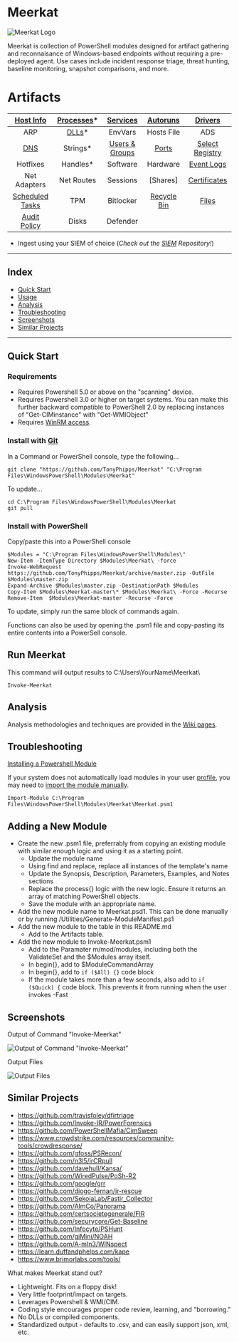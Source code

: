 # Meerkat
![Meerkat Logo](https://i.imgur.com/7gHUYBh.png)


Meerkat is collection of PowerShell modules designed for artifact gathering and reconnaisance of Windows-based endpoints without requiring a pre-deployed agent. Use cases include incident response triage, threat hunting, baseline monitoring, snapshot comparisons, and more.

# Artifacts
|       [Host Info](https://github.com/TonyPhipps/Meerkat/wiki/Computer)       | [Processes](https://github.com/TonyPhipps/Meerkat/wiki/Processes)* |      [Services](https://github.com/TonyPhipps/Meerkat/wiki/Services)      |   [Autoruns](https://github.com/TonyPhipps/Meerkat/wiki/Autoruns)    |      [Drivers](https://github.com/TonyPhipps/Meerkat/wiki/Drivers)      |
| :--------------------------------------------------------------------------: | :----------------------------------------------------------------: | :-----------------------------------------------------------------------: | :------------------------------------------------------------------: | :---------------------------------------------------------------------: |
|                                     ARP                                      |      [DLLs](https://github.com/TonyPhipps/Meerkat/wiki/DLLs)*      |                                  EnvVars                                  |                              Hosts File                              |                                   ADS                                   |
|            [DNS](https://github.com/TonyPhipps/Meerkat/wiki/DNS)             |                              Strings*                              | [Users & Groups](https://github.com/TonyPhipps/Meerkat/wiki/GroupMembers) |      [Ports](https://github.com/TonyPhipps/Meerkat/wiki/Ports)       | [Select Registry](https://github.com/TonyPhipps/Meerkat/wiki/Registry)  |
|                                   Hotfixes                                   |                              Handles*                              |                                 Software                                  |                               Hardware                               |   [Event Logs](https://github.com/TonyPhipps/Meerkat/wiki/EventLogs)    |
|                                 Net Adapters                                 |                             Net Routes                             |                                 Sessions                                  |                               [Shares]                               | [Certificates](https://github.com/TonyPhipps/Meerkat/wiki/Certificates) |
| [Scheduled Tasks](https://github.com/TonyPhipps/Meerkat/wiki/ScheduledTasks) |                                TPM                                 |                                 Bitlocker                                 | [Recycle Bin](https://github.com/TonyPhipps/Meerkat/wiki/RecycleBin) |        [Files](https://github.com/TonyPhipps/Meerkat/wiki/Files)        |
|    [Audit Policy](https://github.com/TonyPhipps/Meerkat/wiki/AuditPolicy)    |                               Disks                                |                                 Defender                                  |                                                                      |                                                                         |

* Ingest using your SIEM of choice (_Check out the [SIEM](https://github.com/TonyPhipps/SIEM) Repository!_)
______________________________________________________

## Index

  * [Quick Start](#Quick-Start)
  * [Usage](#Usage)
  * [Analysis](#Analysis)
  * [Troubleshooting](#Troubleshooting)
  * [Screenshots](#Screenshots)
  * [Similar Projects](#Similar-Projects)
  
______________________________________________________

## Quick Start

### Requirements

* Requires Powershell 5.0 or above on the "scanning" device.
* Requires Powershell 3.0 or higher on target systems. You can make this further backward compatible to PowerShell 2.0 by replacing instances of "Get-CIMinstance" with "Get-WMIObject"
* Requires [WinRM access](https://github.com/TonyPhipps/Powershell/blob/master/Enable-WinRM.ps1).

### Install with [Git](https://gitforwindows.org/)

In a Command or PowerShell console, type the following...

```
git clone "https://github.com/TonyPhipps/Meerkat" "C:\Program Files\WindowsPowerShell\Modules\Meerkat"
```

To update...

```
cd C:\Program Files\WindowsPowerShell\Modules\Meerkat
git pull
```

### Install with PowerShell

Copy/paste this into a PowerShell console

```
$Modules = "C:\Program Files\WindowsPowerShell\Modules\"
New-Item -ItemType Directory $Modules\Meerkat\ -force
Invoke-WebRequest https://github.com/TonyPhipps/Meerkat/archive/master.zip -OutFile $Modules\master.zip
Expand-Archive $Modules\master.zip -DestinationPath $Modules
Copy-Item $Modules\Meerkat-master\* $Modules\Meerkat\ -Force -Recurse
Remove-Item  $Modules\Meerkat-master -Recurse -Force
```

To update, simply run the same block of commands again.

Functions can also be used by opening the .psm1 file and copy-pasting its entire contents into a PowerSell console.

## Run Meerkat

This command will output results to C:\Users\YourName\Meerkat\

```
Invoke-Meerkat
```

## Analysis

Analysis methodologies and techniques are provided in the [Wiki pages](https://github.com/TonyPhipps/Meerkat/wiki).

## Troubleshooting
[Installing a Powershell Module](https://learn.microsoft.com/en-us/powershell/scripting/developer/module/installing-a-powershell-module?view=powershell-7.2)

If your system does not automatically load modules in your user [profile](https://docs.microsoft.com/en-us/powershell/module/microsoft.powershell.core/about/about_profiles?view=powershell-6), you may need to [import the module manually](https://msdn.microsoft.com/en-us/library/dd878284(v=vs.85).aspx).

```
Import-Module C:\Program Files\WindowsPowerShell\Modules\Meerkat\Meerkat.psm1
```

## Adding a New Module
- Create the new .psm1 file, preferrably from copying an existing module with similar enough logic and using it as a starting point.
  - Update the module name
  - Using find and replace, replace all instances of the template's name
  - Update the Synopsis, Description, Parameters, Examples, and Notes sections
  - Replace the process{} logic with the new logic. Ensure it returns an array of matching PowerShell objects.
  - Save the module with an appropriate name.
- Add the new module name to Meerkat.psd1. This can be done manually or by running /Utilities/Generate-ModuleManifest.ps1
- Add the new module to the table in this README.md
  - Add to the Artifacts table.
- Add the new module to Invoke-Meerkat.psm1
  - Add to the Paramater m/mod/modules, including both the ValidateSet and the $Modules array itself.
  - In begin{}, add to $ModuleCommandArray
  - In begin{}, add to ```if ($All) {}``` code block
  - If the module takes more than a few seconds, also add to ```if ($Quick) {``` code block. This prevents it from running when the user invokes -Fast


## Screenshots

Output of Command "Invoke-Meerkat"

![Output of Command "Invoke-Meerkat"](https://i.imgur.com/C5eKInZ.png)

Output Files

![Output Files](https://i.imgur.com/dy3f1Id.png)


## Similar Projects

- https://github.com/travisfoley/dfirtriage
- https://github.com/Invoke-IR/PowerForensics
- https://github.com/PowerShellMafia/CimSweep
- https://www.crowdstrike.com/resources/community-tools/crowdresponse/
- https://github.com/gfoss/PSRecon/
- https://github.com/n3l5/irCRpull
- https://github.com/davehull/Kansa/
- https://github.com/WiredPulse/PoSh-R2
- https://github.com/google/grr
- https://github.com/diogo-fernan/ir-rescue
- https://github.com/SekoiaLab/Fastir_Collector
- https://github.com/AlmCo/Panorama
- https://github.com/certsocietegenerale/FIR
- https://github.com/securycore/Get-Baseline
- https://github.com/Infocyte/PSHunt
- https://github.com/giMini/NOAH
- https://github.com/A-mIn3/WINspect
- https://learn.duffandphelps.com/kape
- https://www.brimorlabs.com/tools/

What makes Meerkat stand out?
- Lightweight. Fits on a floppy disk!
- Very little footprint/impact on targets.
- Leverages Powershell & WMI/CIM.
- Coding style encourages proper code review, learning, and "borrowing."
- No DLLs or compiled components.
- Standardized output - defaults to .csv, and can easily support json, xml, etc.
